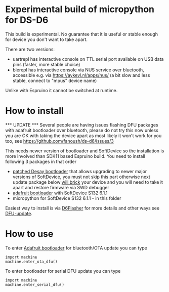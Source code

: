 # Experimental build of micropython for DS-D6

This build is experimental. No guarantee that it is useful or stable enough for device you don't want to take apart.

There are two versions:
- uartrepl has interactive console on TTL serial port available on USB data pins (faster, more stable choice)
- blerepl has interactive console via NUS service over bluetooth, accessible e.g. via https://aykevl.nl/apps/nus/ (a bit slow and less stable, connect to "mpus" device name)

Unlike with Espruino it cannot be switched at runtime.

# How to install

*** UPDATE *** Several people are having issues flashing DFU packages with  adafruit bootloader over bluetooth, please do not try this now unless you are OK with taking the device apart as most likely it won't work for you too, see https://github.com/fanoush/ds-d6/issues/3 

This needs newer version of bootloader and SoftDevice so the installation is more involved than SDK11 based Espruino build.
You need to install following 3 packages in that order

- [patched Desay bootloader](https://github.com/fanoush/ds-d6/blob/master/fwdump/DS-D6-desay-bootloader-noanim-fix.zip) that allows upgrading to newer major versions of SoftDevice, you must not skip this part otherwise next update package below [will brick](https://devzone.nordicsemi.com/f/nordic-q-a/16774/updating-from-s132-v2-0-x-to-s132-v3-0-0-with-dual-bank-bootloader-from-sdk-v11-0-0-does-not-work) your device and you will need to take it apart and restore firmware via SWD debugger
- [adafruit bootloader](https://github.com/fanoush/ds-d6/blob/master/micropython/DS-D6-adafruit-bootloader-sd132v611.zip) with SoftDevice S132 6.1.1
- micropython for SoftDevice S132 6.1.1 - in this folder

Easiest way to install is via [D6Flasher](https://play.google.com/store/apps/details?id=com.atcnetz.ble.readwrite) for more details and other ways see [DFU-update](https://github.com/fanoush/ds-d6/wiki/DFU-update).

# How to use

To enter [Adafruit bootloader](https://github.com/adafruit/Adafruit_nRF52_Bootloader) for bluetooth/OTA update you can type 
```
import machine
machine.enter_ota_dfu()
```
To enter bootloader for  serial DFU update you can type 
```
import machine
machine.enter_serial_dfu()
```

